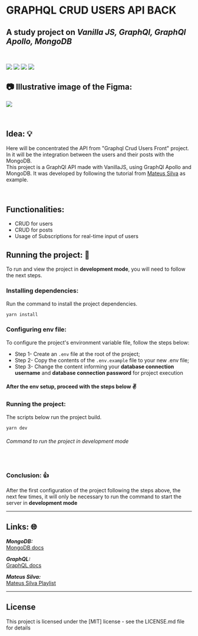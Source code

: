 # GRAPHQL CRUD USERS API BACK
## A study project on ***Vanilla JS, GraphQl, GraphQl Apollo, MongoDB***

<br>
<p float="left">
 <img src="https://img.shields.io/badge/javascript-%23323330.svg?style=for-the-badge&logo=javascript&logoColor=%23F7DF1E">
 <img src="https://img.shields.io/badge/-GraphQL-E10098?style=for-the-badge&logo=graphql&logoColor=white">
 <img src="https://img.shields.io/badge/-ApolloGraphQL-311C87?style=for-the-badge&logo=apollo-graphql">
 <img src="https://img.shields.io/badge/MongoDB-%234ea94b.svg?style=for-the-badge&logo=mongodb&logoColor=white">
</p>

## 📷 Illustrative image of the Figma:
![](https://amandacleto.github.io/images-for-projects/public/images/github-readme/graphql-users-posts/graphql-playground.png)


<br>


## Idea: 💡
Here will be concentrated the API from "Graphql Crud Users Front" project. In it will be the integration between the users and their posts with the MongoDB.\
This project is a GraphQl API made with VanillaJS, using GraphQl Apollo and MongoDB. It was developed by following the tutorial from [<ins>Mateus Silva</ins>](https://www.youtube.com/watch?v=7RoHxSGVAdU&list=PLPXWI3llyMiK9uw7tfljM2hnQl2qu6CeT) as example.

<br>

## Functionalities:
- CRUD for users
- CRUD for posts
- Usage of Subscriptions for real-time input of users

## Running the project: 🚀
To run and view the project in **development mode**, you will need to follow the next steps.

### Installing dependencies:
Run the command to install the project dependencies.
   ```sh
   yarn install
   ```
### Configuring env file:
To configure the project's environment variable file, follow the steps below:
- Step 1- Create an ```.env``` file at the root of the project;
- Step 2- Copy the contents of the ```.env.example``` file to your new .env file;
- Step 3- Change the content informing your **database connection username** and **database connection password** for project execution
#### After the env setup, proceed with the steps below ✌

### Running the project:
The scripts below run the project build.
   ```sh
   yarn dev
   ```
   ###### Command to run the project in development mode
   <br>

### Conclusion: 👍
After the first configuration of the project following the steps above, the next few times, it will only be necessary to run the command to start the server in **development mode**

---
## Links: 🌐
***MongoDB:***<br>
[<ins>MongoDB docs</ins>](https://www.mongodb.com/docs/)<br>

***GraphQL:***<br>
[<ins>GraphQL docs</ins>](https://graphql.org/learn/)<br>

***Mateus Silva:***<br>
[<ins>Mateus Silva Playlist</ins>](https://www.youtube.com/watch?v=7RoHxSGVAdU&list=PLPXWI3llyMiK9uw7tfljM2hnQl2qu6CeT)<br>


---
## License
This project is licensed under the [MIT] license - see the LICENSE.md file for details
